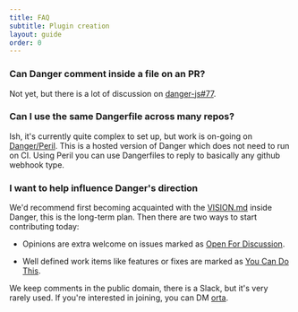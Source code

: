```yaml
---
title: FAQ
subtitle: Plugin creation
layout: guide
order: 0
---
```


### Can Danger comment inside a file on an PR?

Not yet, but there is a lot of discussion on [danger-js#77][77].

### Can I use the same Dangerfile across many repos?

Ish, it's currently quite complex to set up, but work is on-going on [Danger/Peril][peril]. This is a hosted version of Danger which does not need to run on CI. Using Peril you can use Dangerfiles to reply to basically any github webhook type.

### I want to help influence Danger's direction

We'd recommend first becoming acquainted with the [VISION.md][] inside Danger, this is the long-term plan. Then there are two ways to start contributing today:

 * Opinions are extra welcome on issues marked as [Open For Discussion][open].
 
 * Well defined work items like features or fixes are marked as [You Can Do This][you-can-do-this].

We keep comments in the public domain, there is a Slack, but it's very rarely used. If you're interested in joining, you can DM [orta][].

[77]: https://github.com/danger/danger-js/issues/77
[VISION.md]: https://github.com/danger/danger-js/blob/master/VISION.md
[open]: https://github.com/danger/danger-js/issues?q=is%3Aissue+is%3Aopen+label%3A%22Open+for+Discussion%22
[you-can-do-this]: https://github.com/danger/danger-js/issues?q=is%3Aissue+is%3Aopen+label%3A%22You+Can+Do+This%22
[orta]: https://twitter.com/orta/
[peril]:  https://github.com/danger/peril

